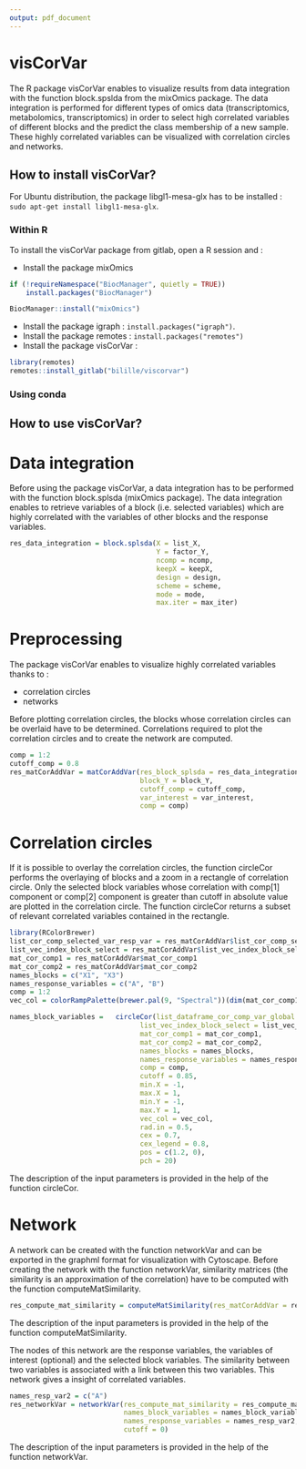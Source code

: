 ```yaml
---
output: pdf_document
---
```

visCorVar
========

The R package visCorVar enables to visualize results from data integration with the function block.spslda from the mixOmics package. The data integration is performed for different types of omics data (transcriptomics, metabolomics, transcriptomics) in order to select high correlated variables of different blocks and the predict the class membership of a new sample. These highly correlated variables can be visualized with correlation circles and networks.

How to install visCorVar?
------------------------

For Ubuntu distribution, the package libgl1-mesa-glx has to be installed :
`sudo apt-get install libgl1-mesa-glx`.

### Within R

To install the visCorVar package from gitlab, open a R session and :
- Install the package mixOmics 
```r
if (!requireNamespace("BiocManager", quietly = TRUE))
    install.packages("BiocManager")

BiocManager::install("mixOmics")
```
- Install the package igraph : `install.packages("igraph")`.
- Install the package remotes : `install.packages("remotes")`
- Install the package visCorVar : 
```r
library(remotes)
remotes::install_gitlab("bilille/viscorvar")
```

### Using conda


How to use visCorVar?
--------------------

# Data integration

Before using the package visCorVar, a data integration has to be performed with the function block.splsda (mixOmics package). The data integration enables to retrieve variables of a block (i.e. selected variables) which are highly correlated with the variables of other blocks and the response variables.

```r 
res_data_integration = block.splsda(X = list_X,
                                    Y = factor_Y,
                                    ncomp = ncomp,
                                    keepX = keepX,
                                    design = design,
                                    scheme = scheme,
                                    mode = mode,
                                    max.iter = max_iter)
```

# Preprocessing

The package visCorVar enables to visualize highly correlated variables thanks to :
- correlation circles
- networks

Before plotting correlation circles, the blocks whose correlation circles can be overlaid have to be determined. Correlations required to plot the correlation circles and to create the network are computed.

```r
comp = 1:2
cutoff_comp = 0.8
res_matCorAddVar = matCorAddVar(res_block_splsda = res_data_integration,
                                block_Y = block_Y,
                                cutoff_comp = cutoff_comp,
                                var_interest = var_interest,
                                comp = comp)
```

# Correlation circles

If it is possible to overlay the correlation circles, the function circleCor performs the overlaying of blocks and a zoom
in a rectangle of correlation circle. Only the selected block variables whose correlation with comp[1] component or comp[2]
component is greater than cutoff in absolute value are plotted in the correlation circle. The function circleCor returns a subset of relevant correlated variables contained in the rectangle.

```r
library(RColorBrewer)
list_cor_comp_selected_var_resp_var = res_matCorAddVar$list_cor_comp_selected_var_resp_var
list_vec_index_block_select = res_matCorAddVar$list_vec_index_block_select
mat_cor_comp1 = res_matCorAddVar$mat_cor_comp1
mat_cor_comp2 = res_matCorAddVar$mat_cor_comp2
names_blocks = c("X1", "X3")
names_response_variables = c("A", "B")
comp = 1:2
vec_col = colorRampPalette(brewer.pal(9, "Spectral"))(dim(mat_cor_comp1)[1] + 1)

names_block_variables =   circleCor(list_dataframe_cor_comp_var_global =   list_cor_comp_selected_var_resp_var,    
                                list_vec_index_block_select = list_vec_index_block_select,
                                mat_cor_comp1 = mat_cor_comp1,
                                mat_cor_comp2 = mat_cor_comp2,
                                names_blocks = names_blocks,
                                names_response_variables = names_response_variables,
                                comp = comp,
                                cutoff = 0.85,
                                min.X = -1,
                                max.X = 1,
                                min.Y = -1,
                                max.Y = 1,
                                vec_col = vec_col,
                                rad.in = 0.5, 
                                cex = 0.7,
                                cex_legend = 0.8,
                                pos = c(1.2, 0),
                                pch = 20)
```

The description of the input parameters is provided in the help of the function circleCor.

# Network

A network can be created with the function networkVar and can be exported in the graphml format for visualization with
Cytoscape. Before creating the network with the function networkVar, similarity 
matrices (the similarity is an approximation of the correlation) have to be computed with the function computeMatSimilarity.

```r  
res_compute_mat_similarity = computeMatSimilarity(res_matCorAddVar = res_matCorAddVar)
```

The description of the input parameters is provided in the help of the function computeMatSimilarity.

The nodes of this network are the response variables, the variables of interest (optional) and the selected block variables. The similarity between two variables is associated with a link between this two variables. This network gives a insight of correlated variables.

```r
names_resp_var2 = c("A")
res_networkVar = networkVar(res_compute_mat_similarity = res_compute_mat_similarity,
                            names_block_variables = names_block_variables,
                            names_response_variables = names_resp_var2,
                            cutoff = 0)
```

The description of the input parameters is provided in the help of the function networkVar.